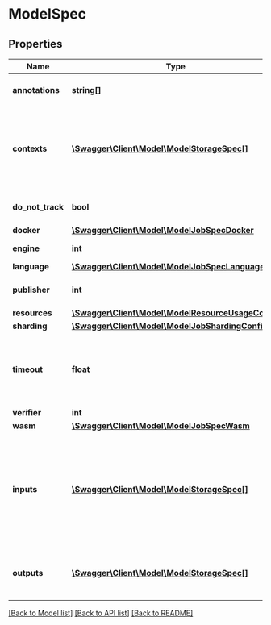 # ModelSpec

## Properties
Name | Type | Description | Notes
------------ | ------------- | ------------- | -------------
**annotations** | **string[]** | Annotations on the job - could be user or machine assigned | [optional] 
**contexts** | [**\Swagger\Client\Model\ModelStorageSpec[]**](ModelStorageSpec.md) | Input volumes that will not be sharded for example to upload code into a base image every shard will get the full range of context volumes | [optional] 
**do_not_track** | **bool** | Do not track specified by the client | [optional] 
**docker** | [**\Swagger\Client\Model\ModelJobSpecDocker**](ModelJobSpecDocker.md) |  | [optional] 
**engine** | **int** | e.g. docker or language | [optional] 
**language** | [**\Swagger\Client\Model\ModelJobSpecLanguage**](ModelJobSpecLanguage.md) |  | [optional] 
**publisher** | **int** | there can be multiple publishers for the job | [optional] 
**resources** | [**\Swagger\Client\Model\ModelResourceUsageConfig**](ModelResourceUsageConfig.md) |  | [optional] 
**sharding** | [**\Swagger\Client\Model\ModelJobShardingConfig**](ModelJobShardingConfig.md) |  | [optional] 
**timeout** | **float** | How long a job can run in seconds before it is killed. This includes the time required to run, verify and publish results | [optional] 
**verifier** | **int** |  | [optional] 
**wasm** | [**\Swagger\Client\Model\ModelJobSpecWasm**](ModelJobSpecWasm.md) |  | [optional] 
**inputs** | [**\Swagger\Client\Model\ModelStorageSpec[]**](ModelStorageSpec.md) | the data volumes we will read in the job for example \&quot;read this ipfs cid\&quot; TODO: #667 Replace with \&quot;Inputs\&quot;, \&quot;Outputs\&quot; (note the caps) for yaml/json when we update the n.js file | [optional] 
**outputs** | [**\Swagger\Client\Model\ModelStorageSpec[]**](ModelStorageSpec.md) | the data volumes we will write in the job for example \&quot;write the results to ipfs\&quot; | [optional] 

[[Back to Model list]](../../README.md#documentation-for-models) [[Back to API list]](../../README.md#documentation-for-api-endpoints) [[Back to README]](../../README.md)

